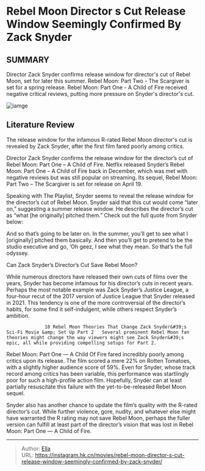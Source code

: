# Rebel Moon Director s Cut Release Window Seemingly Confirmed By Zack Snyder


## SUMMARY 



  Director Zack Snyder confirms release window for director&#39;s cut of Rebel Moon, set for later this summer.   Rebel Moon: Part Two - The Scargiver is set for a spring release.   Rebel Moon: Part One - A Child of Fire received negative critical reviews, putting more pressure on Snyder&#39;s director&#39;s cut.  

![iamge](https://static1.srcdn.com/wordpress/wp-content/uploads/2024/01/devra-looks-surprised-in-rebel-moon.jpg)

## Literature Review

The release window for the infamous R-rated Rebel Moon director&#39;s cut is revealed by Zack Snyder, after the first film fared poorly among critics.




Director Zack Snyder confirms the release window for the director’s cut of Rebel Moon: Part One – A Child of Fire. Netflix released Snyder’s Rebel Moon: Part One – A Child of Fire back in December, which was met with negative reviews but was still popular on streaming. Its sequel, Rebel Moon: Part Two – The Scargiver is set for release on April 19.




Speaking with The Playlist, Snyder seems to reveal the release window for the director’s cut of Rebel Moon. Snyder said that this cut would come “later on,” suggesting a summer release window. He describes the director’s cut as “what [he originally] pitched them.” Check out the full quote from Snyder below:


And so that’s going to be later on. In the summer, you’ll get to see what I [originally] pitched them basically. And then you’ll get to pretend to be the studio executive and go, ‘Oh geez, I see what they mean. So that’s the full odyssey.



 Can Zack Snyder’s Director’s Cut Save Rebel Moon? 
          

While numerous directors have released their own cuts of films over the years, Snyder has become infamous for his director’s cuts in recent years. Perhaps the most notable example was Zack Snyder’s Justice League, a four-hour recut of the 2017 version of Justice League that Snyder released in 2021. This tendency is one of the more controversial of the director’s habits, for some find it self-indulgent, while others respect Snyder’s ambition.




                  10 Rebel Moon Theories That Change Zack Snyder&#39;s Sci-Fi Movie &amp; Set Up Part 2   Several prominent Rebel Moon fan theories might change the way viewers might see Zack Snyder&#39;s epic, all while providing compelling setups for Part 2.   

Rebel Moon: Part One — A Child Of Fire fared incredibly poorly among critics upon its release. The film scored a mere 22% on Rotten Tomatoes, with a slightly higher audience score of 59%. Even for Snyder, whose track record among critics has been variable, this performance was startlingly poor for such a high-profile action film. Hopefully, Snyder can at least partially resuscitate this failure with the yet-to-be-released Rebel Moon sequel.

Snyder also has another chance to update the film’s quality with the R-rated director’s cut. While further violence, gore, nudity, and whatever else might have warranted the R rating may not save Rebel Moon, perhaps the fuller version can fulfill at least part of the director’s vision that was lost in Rebel Moon: Part One — A Child of Fire.






---

> Author: [Ella](https://instagram.hk.cn/)  
> URL: https://instagram.hk.cn/movies/rebel-moon-director-s-cut-release-window-seemingly-confirmed-by-zack-snyder/  

